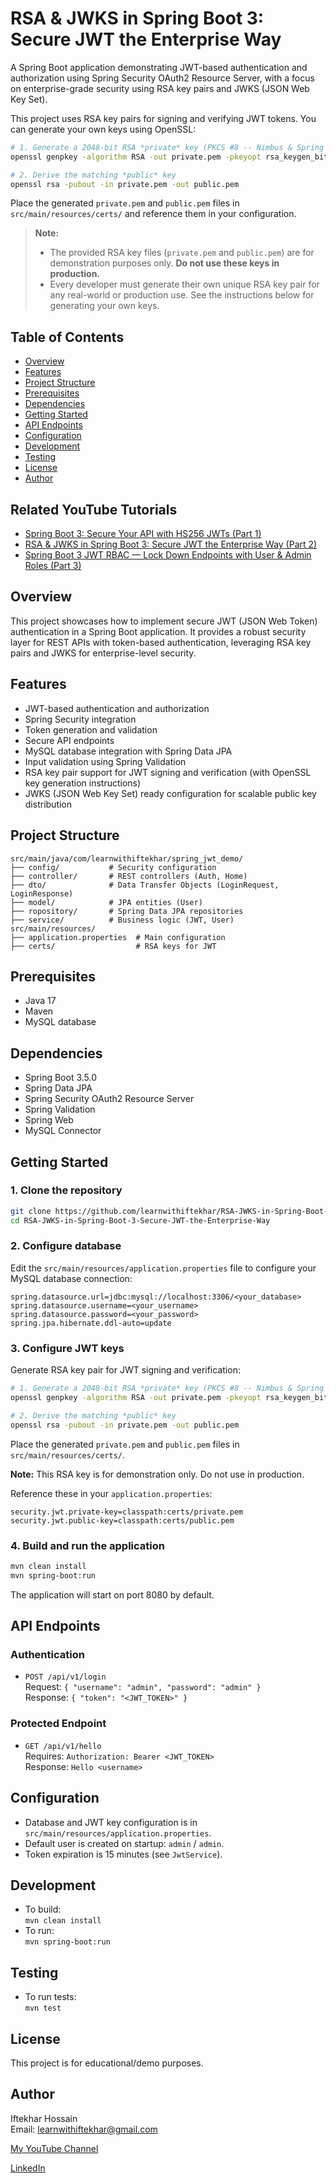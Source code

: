 # RSA & JWKS in Spring Boot 3: Secure JWT the Enterprise Way

A Spring Boot application demonstrating JWT-based authentication and authorization using Spring Security OAuth2 Resource Server, with a focus on enterprise-grade security using RSA key pairs and JWKS (JSON Web Key Set).

This project uses RSA key pairs for signing and verifying JWT tokens. You can generate your own keys using OpenSSL:

```bash
# 1. Generate a 2048-bit RSA *private* key (PKCS #8 -- Nimbus & Spring accept this as-is)
openssl genpkey -algorithm RSA -out private.pem -pkeyopt rsa_keygen_bits:2048

# 2. Derive the matching *public* key
openssl rsa -pubout -in private.pem -out public.pem
```

Place the generated `private.pem` and `public.pem` files in `src/main/resources/certs/` and reference them in your configuration.

> **Note:**
> - The provided RSA key files (`private.pem` and `public.pem`) are for demonstration purposes only. **Do not use these keys in production.**
> - Every developer must generate their own unique RSA key pair for any real-world or production use. See the instructions below for generating your own keys.

## Table of Contents
- [Overview](#overview)
- [Features](#features)
- [Project Structure](#project-structure)
- [Prerequisites](#prerequisites)
- [Dependencies](#dependencies)
- [Getting Started](#getting-started)
- [API Endpoints](#api-endpoints)
- [Configuration](#configuration)
- [Development](#development)
- [Testing](#testing)
- [License](#license)
- [Author](#author)

## Related YouTube Tutorials
- [Spring Boot 3: Secure Your API with HS256 JWTs (Part 1)](https://www.youtube.com/watch?v=nX66hgUcmS0)
- [RSA & JWKS in Spring Boot 3: Secure JWT the Enterprise Way (Part 2)](https://youtu.be/1-Bf7nrLSds)
- [Spring Boot 3 JWT RBAC — Lock Down Endpoints with User & Admin Roles (Part 3)](https://youtu.be/aDEkqNcSzuA)

## Overview
This project showcases how to implement secure JWT (JSON Web Token) authentication in a Spring Boot application. It provides a robust security layer for REST APIs with token-based authentication, leveraging RSA key pairs and JWKS for enterprise-level security.

## Features
- JWT-based authentication and authorization
- Spring Security integration
- Token generation and validation
- Secure API endpoints
- MySQL database integration with Spring Data JPA
- Input validation using Spring Validation
- RSA key pair support for JWT signing and verification (with OpenSSL key generation instructions)
- JWKS (JSON Web Key Set) ready configuration for scalable public key distribution

## Project Structure
```
src/main/java/com/learnwithiftekhar/spring_jwt_demo/
├── config/           # Security configuration
├── controller/       # REST controllers (Auth, Home)
├── dto/              # Data Transfer Objects (LoginRequest, LoginResponse)
├── model/            # JPA entities (User)
├── ropository/       # Spring Data JPA repositories
├── service/          # Business logic (JWT, User)
src/main/resources/
├── application.properties  # Main configuration
├── certs/                  # RSA keys for JWT
```

## Prerequisites
- Java 17
- Maven
- MySQL database

## Dependencies
- Spring Boot 3.5.0
- Spring Data JPA
- Spring Security OAuth2 Resource Server
- Spring Validation
- Spring Web
- MySQL Connector

## Getting Started

### 1. Clone the repository
```bash
git clone https://github.com/learnwithiftekhar/RSA-JWKS-in-Spring-Boot-3-Secure-JWT-the-Enterprise-Way.git
cd RSA-JWKS-in-Spring-Boot-3-Secure-JWT-the-Enterprise-Way
```

### 2. Configure database
Edit the `src/main/resources/application.properties` file to configure your MySQL database connection:
```properties
spring.datasource.url=jdbc:mysql://localhost:3306/<your_database>
spring.datasource.username=<your_username>
spring.datasource.password=<your_password>
spring.jpa.hibernate.ddl-auto=update
```

### 3. Configure JWT keys

Generate RSA key pair for JWT signing and verification:

```bash
# 1. Generate a 2048-bit RSA *private* key (PKCS #8 -- Nimbus & Spring accept this as-is)
openssl genpkey -algorithm RSA -out private.pem -pkeyopt rsa_keygen_bits:2048

# 2. Derive the matching *public* key
openssl rsa -pubout -in private.pem -out public.pem
```

Place the generated `private.pem` and `public.pem` files in `src/main/resources/certs/`.

**Note:** This RSA key is for demonstration only. Do not use in production.

Reference these in your `application.properties`:
```properties
security.jwt.private-key=classpath:certs/private.pem
security.jwt.public-key=classpath:certs/public.pem
```

### 4. Build and run the application
```bash
mvn clean install
mvn spring-boot:run
```
The application will start on port 8080 by default.

## API Endpoints

### Authentication
- `POST /api/v1/login`  
  Request: `{ "username": "admin", "password": "admin" }`  
  Response: `{ "token": "<JWT_TOKEN>" }`

### Protected Endpoint
- `GET /api/v1/hello`  
  Requires: `Authorization: Bearer <JWT_TOKEN>`  
  Response: `Hello <username>`

## Configuration
- Database and JWT key configuration is in `src/main/resources/application.properties`.
- Default user is created on startup: `admin` / `admin`.
- Token expiration is 15 minutes (see `JwtService`).

## Development
- To build:  
  `mvn clean install`
- To run:  
  `mvn spring-boot:run`

## Testing
- To run tests:  
  `mvn test`

## License
This project is for educational/demo purposes.

## Author
Iftekhar Hossain  
Email: learnwithiftekhar@gmail.com

[My YouTube Channel](https://www.youtube.com/@learnWithIfte)

[LinkedIn](https://www.linkedin.com/in/hossain-md-iftekhar/)

